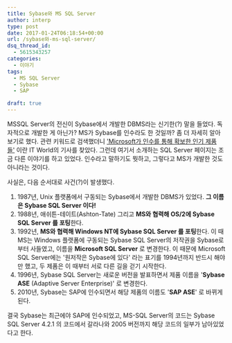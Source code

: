 ```yaml
---
title: Sybase와 MS SQL Server
author: interp
type: post
date: 2017-01-24T06:18:54+00:00
url: /sybase와-ms-sql-server/
dsq_thread_id:
  - 5615343257
categories:
  - 이야기
tags:
  - MS SQL Server
  - Sybase
  - SAP

draft: true
---
```

MSSQL Server의 전신이 Sybase에서 개발한 DBMS라는 신기한(?) 말을 들었다. 독자적으로 개발한 게 아닌가? MS가 Sybase를 인수라도 한 것일까? 좀 더 자세히 알아보기로 했다. 관련 키워드로 검색했더니 ['Microsoft가 인수를 통해 확보한 인기 제품들'][1] 이란 IT World의 기사를 찾았다. 그런데 여기서 소개하는 SQL Server 페이지는 조금 다른 이야기를 하고 있었다. 인수라고 말하기도 뭣하고, 그렇다고 MS가 개발한 것도 아니라는 것이다.

사실은, 다음 순서대로 사건(?)이 발생했다.

  1. 1987년, Unix 플랫폼에서 구동되는 Sybase에서 개발한 DBMS가 있었다. **그 이름은 Sybase SQL Server 이다!**
  2. 1988년, 애쉬튼-테이트(Ashton-Tate) 그리고 **MS와 협력해 OS/2에 Sybase SQL Server 를 포팅**한다.
  3. 1992년, **MS와 협력해 Windows NT에 Sybase SQL Server 를 포팅**한다. 이 때 MS는 Windows 플랫폼에 구동되는 Sybase SQL Server의 저작권을 Sybase로부터 사들였고, 이름을 **Microsoft SQL Server** 로 변경한다. 이 때문에 Microsoft SQL Server에는 '원저작은 Sybase에 있다' 라는 표기를 1994년까지 반드시 해야만 했고, 두 제품은 이 때부터 서로 다른 길을 걷기 시작한다.
  4. 1996년, Sybase SQL Server는 새로운 버전을 발표하면서 제품 이름을 '**Sybase ASE** (Adaptive Server Enterprise)' 로 변경한다.
  5. 2010년, Sybase는 SAP에 인수되면서 해당 제품의 이름도 '**SAP ASE**' 로 바뀌게 된다.

결국 Sybase는 최근에야 SAP에 인수되었고, MS-SQL Server의 코드는 Sybase SQL Server 4.2.1 의 코드에서 갈라나와 2005 버전까지 해당 코드의 일부가 남아있었다고 한다.

 [1]: http://www.itworld.co.kr/slideshow/83414#csidx7f89e66290be484a0b6f3437a745f15
